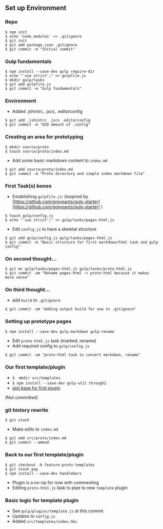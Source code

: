 
## Set up Environment

### Repo

```shell
$ npm init
$ echo 'node_modules' >> .gitignore
$ git init
$ git add package.json .gitignore
$ git commit -m "Initial commit"

```

### Gulp fundamentals

```shell
$ npm install --save-dev gulp require-dir
$ echo "'use strict';" >> gulpfile.js
$ mkdir gulp/tasks
$ git add gulpfile.js
$ git commit -m "Gulp fundamentals"
```

### Environment

* Added .jshintrc, .jscs, .editorconfig

```shell
$ git add .jshintrc .jscs .editorconfig
$ git commit -m "OCD amount of .config"
```

### Creating an area for prototyping

```shell
$ mkdir source/proto
$ touch source/proto/index.md
```

* Add some basic markdown content to `index.md`

```shell
$ git add source/proto/index.md
$ git commit -m "Proto directory and simple index markdown file"
```

### First Task(s) bones

* Establishing `gulpfile.js`: (inspired by [https://github.com/greypants/gulp-starter](https://github.com/greypants/gulp-starter) )

```shell
$ touch gulp/config.js
$ echo "'use strict';" >> gulp/tasks/pages-html.js
```

* Edit `config.js` to have a skeletal structure


```shell
$ git add gulp/config.js gulp/tasks/pages-html.js
$ git commit -m "Basic structure for first markdown/html task and gulp config"
```

### On second thought...

```shell
$ git mv gulp/tasks/pages-html.js gulp/tasks/proto-html.js
$ git commit -am "Rename pages-html -> proto-html because it makes more sense"
```

### On third thought...

* add `build` to `.gitignore`

```shell
$ git commit -am "Adding output build for now to .gitignore"
```

### Setting up prototype pages

```shell
$ npm install --save-dev gulp-markdown gulp-rename
```

* Edit `proto-html.js` task (marked, rename)
* Add required config to `gulp/config.js`

```shell
$ git commit -am "proto-html task to convert markdown, rename"
```

### Our first template/plugin

* `$  mkdir src/templates`
* `$ npm install --save-dev gulp-util through2`
* [gist base for first plugin](https://gist.github.com/lyzadanger/ef133432adfd30b7c9eb)

(Not committed)

### git history rewrite

```shell
$ git stash
```

* Make edits to `index.md`

```shell
$ git add src/proto/index.md
$ git commit --amend
```

### Back to our first template/plugin

```shell
$ git checkout -b feature-proto-templates
$ git stash pop
$ npm install --save-dev handlebars
```

* Plugin is a no-op for now with commenting
* Editing `proto-html.js` task to pipe to new `template` plugin

### Basic logic for template plugin

* See `gulp/plugins/template.js` at this commit
* Updates to `config.js`
* Added `src/templates/index.hbs`

